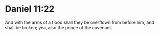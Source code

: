 # Daniel 11:22

And with the arms of a flood shall they be overflown from before him, and shall be broken; yea, also the prince of the covenant.